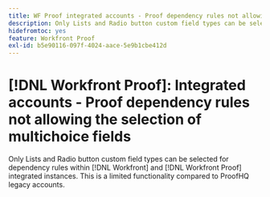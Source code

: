 ```yaml
---
title: WF Proof integrated accounts - Proof dependency rules not allowing the selection of multichoice fields
description: Only Lists and Radio button custom field types can be selected for dependency rules within [!DNL Workfront] and [!DNL Workfront Proof] integrated instances. This is a limited functionality compared to ProofHQ legacy accounts.
hidefromtoc: yes
feature: Workfront Proof
exl-id: b5e90116-097f-4024-aace-5e9b1cbe412d
---
```

# [!DNL Workfront Proof]: Integrated accounts - Proof dependency rules not allowing the selection of multichoice fields

Only Lists and Radio button custom field types can be selected for dependency rules within [!DNL Workfront] and [!DNL Workfront Proof] integrated instances. This is a limited functionality compared to ProofHQ legacy accounts.
